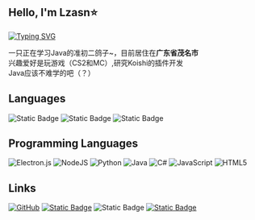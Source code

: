 ## Hello, I'm Lzasn⭐
[![Typing SVG](https://readme-typing-svg.demolab.com?font=Fira+Code&pause=1000&width=435&lines=Meow+meow+meow%3F)](https://git.io/typing-svg)<br>

一只正在学习Java的准初二鸽子~，目前居住在**广东省茂名市**<br>
兴趣爱好是玩游戏（CS2和MC）,研究Koishi的插件开发<br>
Java应该不难学的吧（？）

## Languages
![Static Badge](https://img.shields.io/badge/%E7%AE%80%E4%BD%93%E4%B8%AD%E6%96%87-blue)  ![Static Badge](https://img.shields.io/badge/%E7%B9%81%E9%AB%94%E4%B8%AD%E6%96%87-grass)  ![Static Badge](https://img.shields.io/badge/English-yellow)

## Programming Languages
![Electron.js](https://img.shields.io/badge/Electron-191970?style=for-the-badge&logo=Electron&logoColor=white)  ![NodeJS](https://img.shields.io/badge/node.js-6DA55F?style=for-the-badge&logo=node.js&logoColor=white)  	![Python](https://img.shields.io/badge/python-3670A0?style=for-the-badge&logo=python&logoColor=ffdd54)  ![Java](https://img.shields.io/badge/java-%23ED8B00.svg?style=for-the-badge&logo=openjdk&logoColor=white)  ![C#](https://img.shields.io/badge/c%23-%23239120.svg?style=for-the-badge&logo=csharp&logoColor=white)  ![JavaScript](https://img.shields.io/badge/javascript-%23323330.svg?style=for-the-badge&logo=javascript&logoColor=%23F7DF1E)  ![HTML5](https://img.shields.io/badge/html5-%23E34F26.svg?style=for-the-badge&logo=html5&logoColor=white)

## Links
[![GitHub](https://img.shields.io/badge/github-%23121011.svg?style=for-the-badge&logo=github&logoColor=white)](https://github.com/Lzasn)  [![Static Badge](https://img.shields.io/badge/Steam-%40Lzasn?style=for-the-badge&logo=steam&logoColor=000000)](https://steamcommunity.com/id/Lzasn/)  ![Static Badge](https://img.shields.io/badge/QQ-753119471-33FFFF?style=for-the-badge&logo=tencentqq&logoColor=0000000)  [![Static Badge](https://img.shields.io/badge/x-000000?style=for-the-badge&logo=x&logoColor=0000000)](https://x.com/w1024jk)









